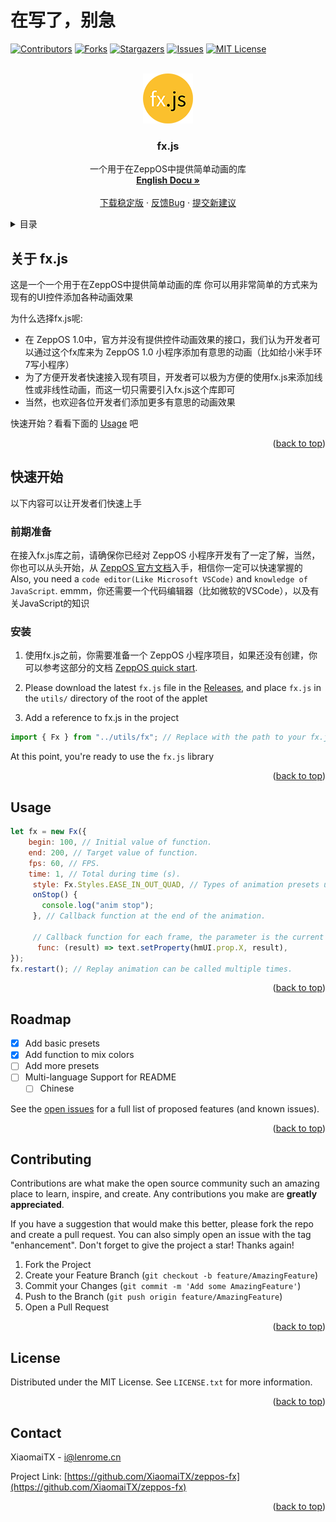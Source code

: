<a name="readme-top"></a>
# 在写了，别急

[![Contributors][contributors-shield]][contributors-url]
[![Forks][forks-shield]][forks-url]
[![Stargazers][stars-shield]][stars-url]
[![Issues][issues-shield]][issues-url]
[![MIT License][license-shield]][license-url]

<br />
<div align="center">
  <a href="https://github.com/XiaomaiTX/zeppos-fx">
    <img src="fx.js.png" alt="Logo" width="80" height="80">
  </a>

  <h3 align="center">fx.js</h3>

  <p align="center">
    一个用于在ZeppOS中提供简单动画的库
    <br />
    <a href="https://github.com/XiaomaiTX/zeppos-fx/blob/master/README.md"><strong>English Docu »</strong></a>
    <br />
    <br />
    <a href="https://github.com/XiaomaiTX/zeppos-fx/releases">下载稳定版</a>
    ·
    <a href="https://github.com/XiaomaiTX/zeppos-fx/issues">反馈Bug</a>
    ·
    <a href="https://github.com/XiaomaiTX/zeppos-fx/issues">提交新建议</a>
  </p>
</div>

<details>
  <summary>目录</summary>
  <ol>
    <li>
      <a href="#about-the-project">关于 fx.js</a>
    </li>
    <li>
      <a href="#getting-started">快速开始</a>
      <ul>
        <li><a href="#prerequisites">前期准备</a></li>
        <li><a href="#installation">安装</a></li>
      </ul>
    </li>
    <li><a href="#usage">如何使用</a></li>
    <li><a href="#roadmap">TODO</a></li>
    <li><a href="#contributing">Contributing</a></li>
    <li><a href="#license">开源协议</a></li>
    <li><a href="#contact">联系我们</a></li>
  </ol>
</details>


## 关于 fx.js

这是一个一个用于在ZeppOS中提供简单动画的库
你可以用非常简单的方式来为现有的UI控件添加各种动画效果

为什么选择fx.js呢:

- 在 ZeppOS 1.0中，官方并没有提供控件动画效果的接口，我们认为开发者可以通过这个fx库来为 ZeppOS 1.0 小程序添加有意思的动画（比如给小米手环7写小程序）
- 为了方便开发者快速接入现有项目，开发者可以极为方便的使用fx.js来添加线性或非线性动画，而这一切只需要引入fx.js这个库即可
- 当然，也欢迎各位开发者们添加更多有意思的动画效果

快速开始？看看下面的 <a href="#usage">Usage</a> 吧

<p align="right">(<a href="#readme-top">back to top</a>)</p>


## 快速开始

以下内容可以让开发者们快速上手

### 前期准备

在接入fx.js库之前，请确保你已经对 ZeppOS 小程序开发有了一定了解，当然，你也可以从头开始，从 [ZeppOS 官方文档](https://docs.zepp.com/docs/intro/)入手，相信你一定可以快速掌握的
Also, you need a `code editor(Like Microsoft VSCode)` and `knowledge of JavaScript`.
emmm，你还需要一个代码编辑器（比如微软的VSCode），以及有关JavaScript的知识

### 安装

1. 使用fx.js之前，你需要准备一个 ZeppOS 小程序项目，如果还没有创建，你可以参考这部分的文档 [ZeppOS quick start](https://docs.zepp.com/docs/guides/quick-start/).

2. Please download the latest `fx.js` file in the [Releases](https://github.com/XiaomaiTX/zeppos-fx/releases), and place `fx.js` in the `utils/` directory of the root of the applet

3. Add a reference to fx.js in the project

```js
import { Fx } from "../utils/fx"; // Replace with the path to your fx.js
```

At this point, you're ready to use the `fx.js` library

<p align="right">(<a href="#readme-top">back to top</a>)</p>


## Usage

```js
let fx = new Fx({
    begin: 100, // Initial value of function.
    end: 200, // Target value of function. 
    fps: 60, // FPS. 
    time: 1, // Total during time (s). 
     style: Fx.Styles.EASE_IN_OUT_QUAD, // Types of animation presets used, seeing @Fx.Style. 
     onStop() {
       console.log("anim stop");
     }, // Callback function at the end of the animation. 

     // Callback function for each frame, the parameter is the current function value, the value range is [begin, end]
      func: (result) => text.setProperty(hmUI.prop.X, result),
});
fx.restart(); // Replay animation can be called multiple times. 
```

<p align="right">(<a href="#readme-top">back to top</a>)</p>


## Roadmap

- [x] Add basic presets
- [x] Add function to mix colors
- [ ] Add more presets
- [ ] Multi-language Support for README
  - [ ] Chinese

See the [open issues](https://github.com/XiaomaiTX/zeppos-fx/issues) for a full list of proposed features (and known issues).

<p align="right">(<a href="#readme-top">back to top</a>)</p>


## Contributing

Contributions are what make the open source community such an amazing place to learn, inspire, and create. Any contributions you make are **greatly appreciated**.

If you have a suggestion that would make this better, please fork the repo and create a pull request. You can also simply open an issue with the tag "enhancement".
Don't forget to give the project a star! Thanks again!

1. Fork the Project
2. Create your Feature Branch (`git checkout -b feature/AmazingFeature`)
3. Commit your Changes (`git commit -m 'Add some AmazingFeature'`)
4. Push to the Branch (`git push origin feature/AmazingFeature`)
5. Open a Pull Request

<p align="right">(<a href="#readme-top">back to top</a>)</p>


## License

Distributed under the MIT License. See `LICENSE.txt` for more information.

<p align="right">(<a href="#readme-top">back to top</a>)</p>


## Contact

XiaomaiTX - i@lenrome.cn

Project Link: [https://github.com/XiaomaiTX/zeppos-fx](https://github.com/XiaomaiTX/zeppos-fx)

<p align="right">(<a href="#readme-top">back to top</a>)</p>

[contributors-shield]: https://img.shields.io/github/contributors/XiaomaiTX/zeppos-fx.svg?style=for-the-badge
[contributors-url]: https://github.com/XiaomaiTX/zeppos-fx/graphs/contributors
[forks-shield]: https://img.shields.io/github/forks/XiaomaiTX/zeppos-fx.svg?style=for-the-badge
[forks-url]: https://github.com/XiaomaiTX/zeppos-fx/network/members
[stars-shield]: https://img.shields.io/github/stars/XiaomaiTX/zeppos-fx.svg?style=for-the-badge
[stars-url]: https://github.com/XiaomaiTX/zeppos-fx/stargazers
[issues-shield]: https://img.shields.io/github/issues/XiaomaiTX/zeppos-fx.svg?style=for-the-badge
[issues-url]: https://github.com/XiaomaiTX/zeppos-fx/issues
[license-shield]: https://img.shields.io/github/license/XiaomaiTX/zeppos-fx.svg?style=for-the-badge
[license-url]: https://github.com/XiaomaiTX/zeppos-fx/blob/master/LICENSE.txt
